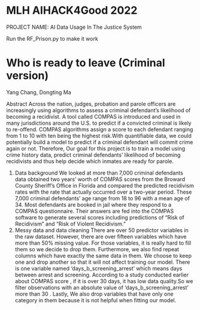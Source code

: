 # MLH AIHACK4Good 2022 

PROJECT NAME: AI Data Usage In The Justice System

Run the RF_Prison.py to make it work

# Who is ready to leave (Criminal version)
Yang Chang, Dongting Ma

Abstract
Across the nation, judges, probation and parole officers are increasingly using
algorithms to assess a criminal defendant’s likelihood of becoming a recidivist. A tool called
COMPAS is introduced and used in many jurisdictions around the U.S. to predict if a
convicted criminal is likely to re-offend. COMPAS algorithms assign a score to each
defendant ranging from 1 to 10 with ten being the highest risk.With quantifiable data, we
could potentially build a model to predict if a criminal defendant will commit crime again or
not. Therefore, Our goal for this project is to train a model using crime history data, predict
criminal defendants’ likelihood of becoming recidivists and thus help decide which inmates
are ready for parole.
1. Data background
We looked at more than 7,000 criminal defendants data obtained two years’ worth of
COMPAS scores from the Broward County Sheriff’s Office in Florida and compared the
predicted recidivism rates with the rate that actually occurred over a two-year period. These
7,000 criminal defendants’ age range from 18 to 96 with a mean age of 34. Most defendants
are booked in jail where they respond to a COMPAS questionnaire. Their answers are fed
into the COMPAS software to generate several scores including predictions of “Risk of
Recidivism” and “Risk of Violent Recidivism.”
2. Messy data and data cleaning
There are over 50 predictor variables in the raw dataset. However, there are over
fifteen variables which have more than 50% missing value. For those variables, it is really
hard to fill them so we decide to drop them. Furthermore, we also find repeat columns which
have exactly the same data in them. We choose to keep one and drop another so that it will
not affect training our model. There is one variable named ‘days_b_screening_arrest’ which
means days between arrest and screening. According to a study conducted earlier about
COMPAS score , if it is over 30 days, it has low data quality.So we filter observations with an absolute value of ‘days_b_screening_arrest’ more than 30 . Lastly, We also drop variables
that have only one category in them because it is not helpful when fitting our model.
